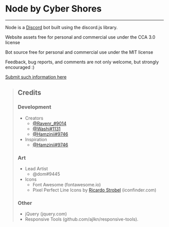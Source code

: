 # Node by Cyber Shores

----
Node is a [Discord](https://discord.com/ "The greatest social platform of all time!") bot built using the discord.js library.

Website assets free for personal and commercial use under the CCA 3.0 license

Bot source free for personal and commercial use under the MIT license

Feedback, bug reports, and comments are not only welcome, but strongly encouraged :)

[Submit such information here](marcello.v.pezzella@gmail.com "My Email Address")

>## Credits
>
>### Development
>
>- Creators
> 	- [@Ravenr_#9014](https://github.com/Ravenwulf "All Hail The Raven Hegemon")
> 	- [@Washi#1131](https://github.com/Washiil "A promising young padawan")
>   - [@Hamzinii#9746](https://github.com/Hamziniii "An untangible skeleton wearing a top hat...")
>- Inspiration
> 	- [@Hamzinii#9746](https://github.com/Hamziniii "A floating top hat on a floating turnip...")
>
>### Art
>
>- Lead Artist
> 	- @dom#9445
>- Icons
> 	- Font Awesome (fontawesome.io)
> 	- Pixel Perfect Line Icons by [Ricardo Strobel](https://www.facebook.com/ricardo.strobel/about?section=overview&lst=100011383984016%3A591024496%3A1591581376 "UX designer at HBSIS") (iconfinder.com)
>
>### Other
>
>- jQuery (jquery.com)
>- Responsive Tools (github.com/ajlkn/responsive-tools).
